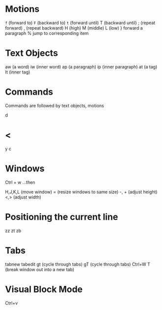 # Motions
`f` (forward to)
`F` (backward to)
`t` (forward until)
T (backward until)
; (repeat forward)
, (repeat backward)
H (high)
M (middle)
L (low)
}  forward a paragraph
% jump to corresponding item

# Text Objects
aw (a word)
iw (inner word)
ap (a paragraph)
ip (inner paragraph)
at (a tag)
It (inner tag)

# Commands
Commands are followed by text objects, motions

d
>
<
=
y
c

# Windows 
Ctrl + w …then

H,J,K,L (move window)
= (resize windows to same size)
-, + (adjust height)
<,> (adjust width)


# Positioning the current line
zz
zt
zb

# Tabs

tabnew
tabedit
gt (cycle through tabs)
gT (cycle through tabs)
Ctrl+W T (break window out into a new tab)

# Visual Block Mode
Ctrl+v
